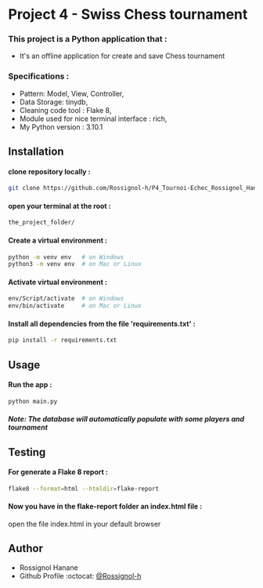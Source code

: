 
# Project 4 - Swiss Chess tournament

 ### This project is a Python application that :

- It's an offline application for create and save Chess tournament

 ### Specifications :
 
- Pattern: Model, View, Controller,
- Data Storage: tinydb,
- Cleaning code tool : Flake 8,
- Module used for nice terminal interface : rich,
- My Python version : 3.10.1


## Installation

#### clone repository locally :

```bash
git clone https://github.com/Rossignol-h/P4_Tournoi-Echec_Rossignol_Hanane.git
```

#### open your terminal at the root  :

```bash
the_project_folder/
```

#### Create a virtual environment :

```bash
python -m venv env   # on Windows
python3 -m venv env  # on Mac or Linux
```

#### Activate virtual environment :
```bash
env/Script/activate  # on Windows
env/bin/activate     # on Mac or Linux
```

#### Install all dependencies from the file 'requirements.txt' :
```bash
pip install -r requirements.txt
```
## Usage 

#### Run the app :
```bash
python main.py
```
#### *Note: The database will automatically populate with some players and tournament*

## Testing 

#### For generate a Flake 8 report :
```bash
flake8 --format=html --htmldir=flake-report
```

#### Now you have in the flake-report folder an index.html file :

open the file index.html in your default browser


## Author

- Rossignol Hanane 
- Github Profile :octocat: [@Rossignol-h](https://github.com/Rossignol-h)
